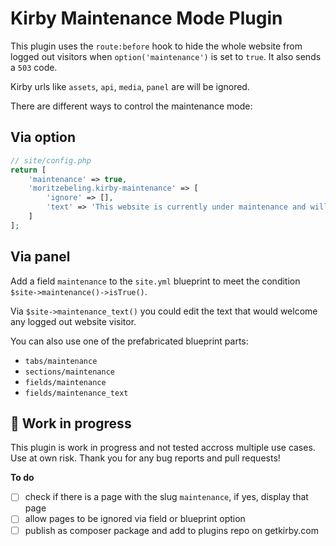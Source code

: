 # Kirby Maintenance Mode Plugin

This plugin uses the `route:before` hook to hide the whole website from logged out visitors when `option('maintenance')` is set to `true`. It also sends a `503` code.

Kirby urls like `assets`, `api`, `media`, `panel` are will be ignored.

There are different ways to control the maintenance mode:

## Via option

```php
// site/config.php
return [
    'maintenance' => true,
    'moritzebeling.kirby-maintenance' => [
        'ignore' => [],
        'text' => 'This website is currently under maintenance and will be back online soon.',
    ]
];
```

## Via panel

Add a field `maintenance` to the `site.yml` blueprint to meet the condition `$site->maintenance()->isTrue()`.

Via `$site->maintenance_text()` you could edit the text that would welcome any logged out website visitor.

You can also use one of the prefabricated blueprint parts:

- `tabs/maintenance`
- `sections/maintenance`
- `fields/maintenance`
- `fields/maintenance_text`

## 🚧 Work in progress
This plugin is work in progress and not tested accross multiple use cases. Use at own risk. Thank you for any bug reports and pull requests!

**To do**
- [ ] check if there is a page with the slug `maintenance`, if yes, display that page
- [ ] allow pages to be ignored via field or blueprint option
- [ ] publish as composer package and add to plugins repo on getkirby.com